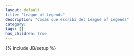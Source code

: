 ```yaml
---
layout: default
title: "League of Legends"
description: "Cosas que escribí del League of Legends"
category: 
tags: []
has_children: true
---
```

{% include JB/setup %}



